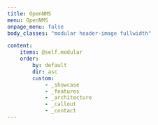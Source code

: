 ```yaml
---
title: OpenNMS
menu: OpenNMS
onpage_menu: false
body_classes: "modular header-image fullwidth"

content:
    items: @self.modular
    order:
        by: default
        dir: asc
        custom:
            - _showcase
            - _features
            - _architecture
            - _callout
            - _contact
---
```



